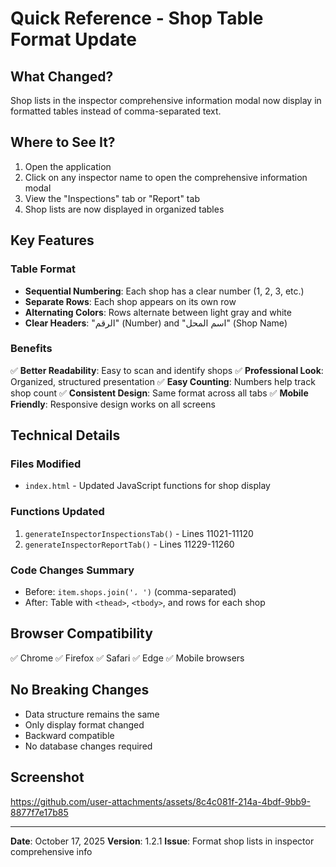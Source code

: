 # Quick Reference - Shop Table Format Update

## What Changed?
Shop lists in the inspector comprehensive information modal now display in formatted tables instead of comma-separated text.

## Where to See It?
1. Open the application
2. Click on any inspector name to open the comprehensive information modal
3. View the "Inspections" tab or "Report" tab
4. Shop lists are now displayed in organized tables

## Key Features

### Table Format
- **Sequential Numbering**: Each shop has a clear number (1, 2, 3, etc.)
- **Separate Rows**: Each shop appears on its own row
- **Alternating Colors**: Rows alternate between light gray and white
- **Clear Headers**: "الرقم" (Number) and "اسم المحل" (Shop Name)

### Benefits
✅ **Better Readability**: Easy to scan and identify shops
✅ **Professional Look**: Organized, structured presentation
✅ **Easy Counting**: Numbers help track shop count
✅ **Consistent Design**: Same format across all tabs
✅ **Mobile Friendly**: Responsive design works on all screens

## Technical Details

### Files Modified
- `index.html` - Updated JavaScript functions for shop display

### Functions Updated
1. `generateInspectorInspectionsTab()` - Lines 11021-11120
2. `generateInspectorReportTab()` - Lines 11229-11260

### Code Changes Summary
- Before: `item.shops.join('، ')` (comma-separated)
- After: Table with `<thead>`, `<tbody>`, and rows for each shop

## Browser Compatibility
✅ Chrome
✅ Firefox
✅ Safari
✅ Edge
✅ Mobile browsers

## No Breaking Changes
- Data structure remains the same
- Only display format changed
- Backward compatible
- No database changes required

## Screenshot
https://github.com/user-attachments/assets/8c4c081f-214a-4bdf-9bb9-8877f7e17b85

---

**Date**: October 17, 2025
**Version**: 1.2.1
**Issue**: Format shop lists in inspector comprehensive info
